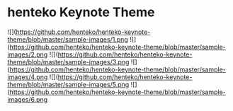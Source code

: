 # henteko Keynote Theme

![](https://github.com/henteko/henteko-keynote-theme/blob/master/sample-images/1.png
![](https://github.com/henteko/henteko-keynote-theme/blob/master/sample-images/2.png
![](https://github.com/henteko/henteko-keynote-theme/blob/master/sample-images/3.png
![](https://github.com/henteko/henteko-keynote-theme/blob/master/sample-images/4.png
![](https://github.com/henteko/henteko-keynote-theme/blob/master/sample-images/5.png
![](https://github.com/henteko/henteko-keynote-theme/blob/master/sample-images/6.png
